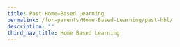 ```yaml
---
title: Past Home–Based Learning
permalink: /for-parents/Home-Based-Learning/past-hbl/
description: ""
third_nav_title: Home Based Learning
---
```

